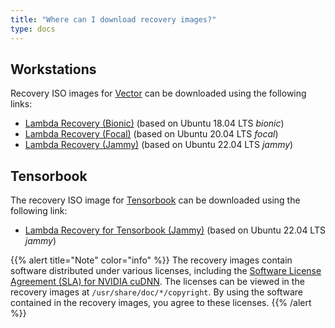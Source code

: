 ```yaml
---
title: "Where can I download recovery images?"
type: docs
---
```


## Workstations

Recovery ISO images for
[Vector](https://lambdalabs.com/gpu-workstations/vector) can be downloaded
using the following links:

<!-- TODO: Change to these links when they're ready.
- [Lambda Recovery (Bionic)](https://files.lambdalabs.com/recovery/current/lambda-recovery-bionic.iso) (based on Ubuntu 18.04 LTS _bionic_)
- [Lambda Recovery (Focal)](https://files.lambdalabs.com/recovery/current/lambda-recovery-focal.iso) (based on Ubuntu 20.04 LTS _focal_)
- [Lambda Recovery (Jammy)](https://files.lambdalabs.com/recovery/current/lambda-recovery-jammy.iso) (based on Ubuntu 22.04 LTS _jammy_)
-->

- [Lambda Recovery (Bionic)](https://files.lambdalabs.com/recovery/lambda-recovery-bionic-20221018.iso) (based on Ubuntu 18.04 LTS _bionic_)
- [Lambda Recovery (Focal)](https://files.lambdalabs.com/recovery/lambda-recovery-focal-20221018.iso) (based on Ubuntu 20.04 LTS _focal_)
- [Lambda Recovery (Jammy)](https://files.lambdalabs.com/recovery/lambda-recovery-jammy-20221018.iso) (based on Ubuntu 22.04 LTS _jammy_)

## Tensorbook

The recovery ISO image for
[Tensorbook](https://lambdalabs.com/deep-learning/laptops/tensorbook) can be
downloaded using the following link:

<!-- TODO: Change to this link when it's ready.
- [Lambda Recovery for Tensorbook (Jammy)](https://files.lambdalabs.com/recovery/current/lambda-recovery-jammy-tensorbook.iso) (based on Ubuntu 22.04 LTS _jammy_)
-->

- [Lambda Recovery for Tensorbook (Jammy)](https://files.lambdalabs.com/recovery/tensorbook-jammy-20221105.iso) (based on Ubuntu 22.04 LTS _jammy_)

{{% alert title="Note" color="info" %}}
The recovery images contain software distributed under various licenses,
including the
[Software License Agreement (SLA) for NVIDIA cuDNN](https://docs.nvidia.com/deeplearning/cudnn/sla/index.html).
The licenses can be viewed in the recovery images at
`/usr/share/doc/*/copyright`. By using the software contained in the recovery
images, you agree to these licenses.
{{% /alert %}}

